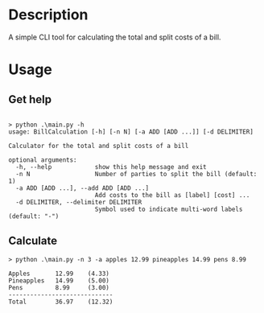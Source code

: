 # Description

A simple CLI tool for calculating the total and split costs of a bill.

# Usage

## Get help

```text

> python .\main.py -h
usage: BillCalculation [-h] [-n N] [-a ADD [ADD ...]] [-d DELIMITER]

Calculator for the total and split costs of a bill

optional arguments:
  -h, --help            show this help message and exit
  -n N                  Number of parties to split the bill (default: 1)
  -a ADD [ADD ...], --add ADD [ADD ...]
                        Add costs to the bill as [label] [cost] ...
  -d DELIMITER, --delimiter DELIMITER
                        Symbol used to indicate multi-word labels (default: "-")
```

## Calculate

```text
> python .\main.py -n 3 -a apples 12.99 pineapples 14.99 pens 8.99

Apples       12.99    (4.33)
Pineapples   14.99    (5.00)
Pens         8.99     (3.00)
-----------------------------
Total        36.97    (12.32)
```
